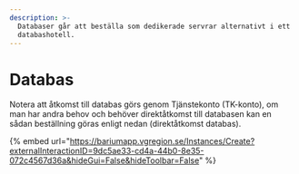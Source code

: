 ```yaml
---
description: >-
  Databaser går att beställa som dedikerade servrar alternativt i ett
  databashotell.
---
```


# Databas



Notera att åtkomst till databas görs genom Tjänstekonto (TK-konto), om man har andra behov och behöver direktåtkomst till databasen kan en sådan beställning göras enligt nedan (direktåtkomst databas).



{% embed url="https://bariumapp.vgregion.se/Instances/Create?externalInteractionID=9dc5ae33-cd4a-44b0-8e35-072c4567d36a&hideGui=False&hideToolbar=False" %}

